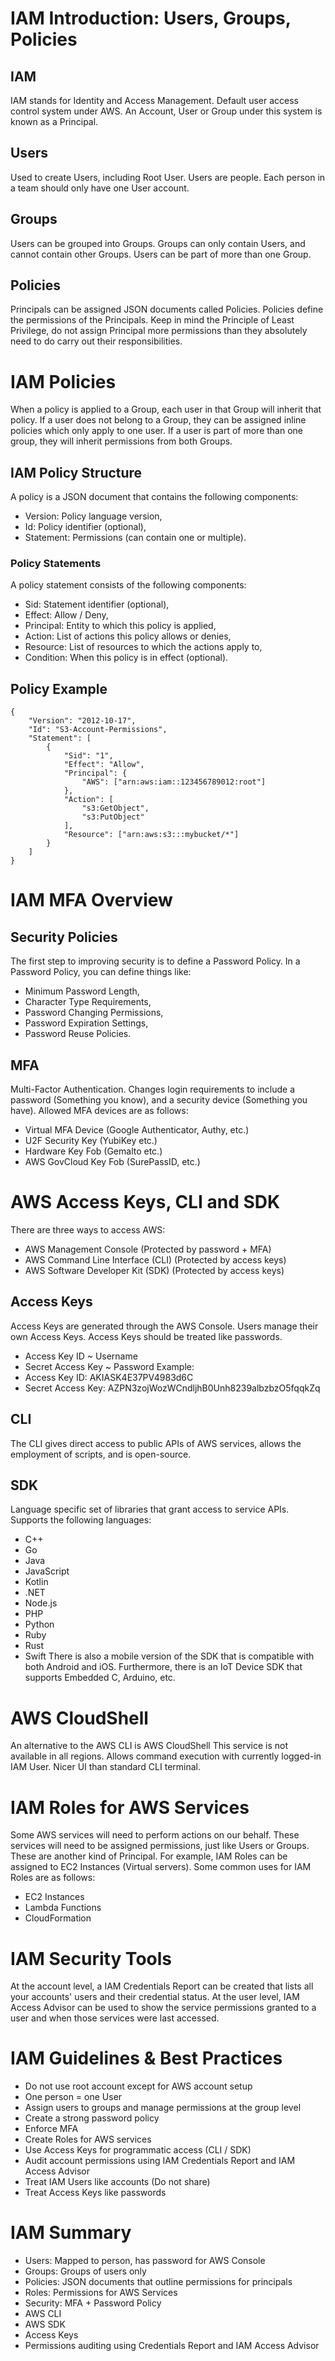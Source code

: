 # IAM Introduction: Users, Groups, Policies
## IAM
IAM stands for Identity and Access Management.
Default user access control system under AWS.
An Account, User or Group under this system is known as a Principal.
## Users
Used to create Users, including Root User.
Users are people.
Each person in a team should only have one User account.
## Groups
Users can be grouped into Groups.
Groups can only contain Users, and cannot contain other Groups.
Users can be part of more than one Group.
## Policies
Principals can be assigned JSON documents called Policies.
Policies define the permissions of the Principals.
Keep in mind the Principle of Least Privilege, do not assign Principal more permissions than they absolutely need to do carry out their responsibilities.
# IAM Policies
When a policy is applied to a Group, each user in that Group will inherit that policy.
If a user does not belong to a Group, they can be assigned inline policies which only apply to one user.
If a user is part of more than one group, they will inherit permissions from both Groups.
## IAM Policy Structure
A policy is a JSON document that contains the following components:
- Version: Policy language version,
- Id: Policy identifier (optional),
- Statement: Permissions (can contain one or multiple).
### Policy Statements
A policy statement consists of the following components:
- Sid: Statement identifier (optional),
- Effect: Allow / Deny,
- Principal: Entity to which this policy is applied,
- Action: List of actions this policy allows or denies,
- Resource: List of resources to which the actions apply to,
- Condition: When this policy is in effect (optional).
## Policy Example
```
{
	"Version": "2012-10-17",
	"Id": "S3-Account-Permissions",
	"Statement": [
		{
			"Sid": "1",
			"Effect": "Allow",
			"Principal": {
				"AWS": ["arn:aws:iam::123456789012:root"]
			},
			"Action": [
				"s3:GetObject",
				"s3:PutObject"
			],
			"Resource": ["arn:aws:s3:::mybucket/*"]
		}
	]
}
```
# IAM MFA Overview
## Security Policies
The first step to improving security is to define a Password Policy.
In a Password Policy, you can define things like:
- Minimum Password Length,
- Character Type Requirements,
- Password Changing Permissions,
- Password Expiration Settings,
- Password Reuse Policies.
## MFA
Multi-Factor Authentication.
Changes login requirements to include a password (Something you know), and a security device (Something you have).
Allowed MFA devices are as follows:
- Virtual MFA Device (Google Authenticator, Authy, etc.)
- U2F Security Key (YubiKey etc.)
- Hardware Key Fob (Gemalto etc.)
- AWS GovCloud Key Fob (SurePassID, etc.)
# AWS Access Keys, CLI and SDK
There are three ways to access AWS:
- AWS Management Console (Protected by password + MFA)
- AWS Command Line Interface (CLI) (Protected by access keys)
- AWS Software Developer Kit (SDK) (Protected by access keys)
## Access Keys
Access Keys are generated through the AWS Console.
Users manage their own Access Keys.
Access Keys should be treated like passwords.
- Access Key ID ~ Username
- Secret Access Key ~ Password
Example:
- Access Key ID: AKIASK4E37PV4983d6C
- Secret Access Key: AZPN3zojWozWCndljhB0Unh8239albzbzO5fqqkZq
## CLI
The CLI gives direct access to public APIs of AWS services, allows the employment of scripts, and is open-source.
## SDK
Language specific set of libraries that grant access to service APIs.
Supports the following languages:
- C++
- Go
- Java
- JavaScript
- Kotlin
- .NET
- Node.js
- PHP
- Python
- Ruby
- Rust
- Swift
There is also a mobile version of the SDK that is compatible with both Android and iOS.
Furthermore, there is an IoT Device SDK that supports Embedded C, Arduino, etc.
# AWS CloudShell
An alternative to the AWS CLI is AWS CloudShell
This service is not available in all regions.
Allows command execution with currently logged-in IAM User.
Nicer UI than standard CLI terminal.
# IAM Roles for AWS Services
Some AWS services will need to perform actions on our behalf.
These services will need to be assigned permissions, just like Users or Groups.
These are another kind of Principal.
For example, IAM Roles can be assigned to EC2 Instances (Virtual servers).
Some common uses for IAM Roles are as follows:
- EC2 Instances
- Lambda Functions
- CloudFormation
# IAM Security Tools
At the account level, a IAM Credentials Report can be created that lists all your accounts' users and their credential status.
At the user level, IAM Access Advisor can be used to show the service permissions granted to a user and when those services were last accessed.
# IAM Guidelines & Best Practices
- Do not use root account except for AWS account setup
- One person = one User
- Assign users to groups and manage permissions at the group level
- Create a strong password policy
- Enforce MFA
- Create Roles for AWS services
- Use Access Keys for programmatic access (CLI / SDK)
- Audit account permissions using IAM Credentials Report and IAM Access Advisor
- Treat IAM Users like accounts (Do not share)
- Treat Access Keys like passwords
# IAM Summary
- Users: Mapped to person, has password for AWS Console
- Groups: Groups of users only
- Policies: JSON documents that outline permissions for principals
- Roles: Permissions for AWS Services
- Security: MFA + Password Policy
- AWS CLI
- AWS SDK
- Access Keys
- Permissions auditing using Credentials Report and IAM Access Advisor